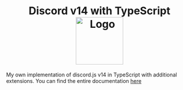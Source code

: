 <h1 align="center">Discord v14 with TypeScript<br />
<div align="center">
<a href="https://github.com/hiraeeth/DiscordTS-Base/"><img src="https://i.imgur.com/ofhzYUH.png" title="Logo" style="max-width:100%;" width="128" /></a>
</div>
</h1>

My own implementation of discord.js v14 in TypeScript with additional extensions.
You can find the entire documentation [here](https://docs.dragos.cc/discordts-base-v2/quickstart)
